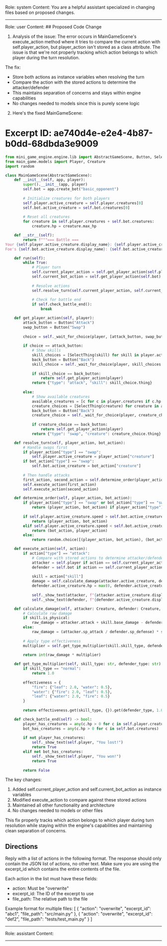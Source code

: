 Role: system
Content: You are a helpful assistant specialized in changing files based on proposed changes.
__________________
Role: user
Content: ## Proposed Code Change
1. Analysis of the issue:
The error occurs in MainGameScene's execute_action method where it tries to compare the current action with self.player_action, but player_action isn't stored as a class attribute. The issue is that we're not properly tracking which action belongs to which player during the turn resolution.

The fix:
- Store both actions as instance variables when resolving the turn
- Compare the action with the stored actions to determine the attacker/defender
- This maintains separation of concerns and stays within engine capabilities
- No changes needed to models since this is purely scene logic

2. Here's the fixed MainGameScene:

# Excerpt ID: ae740d4e-e2e4-4b87-b0dd-68dbda3e9009
```python main_game/scenes/main_game_scene.py
from mini_game_engine.engine.lib import AbstractGameScene, Button, SelectThing
from main_game.models import Player, Creature
import random

class MainGameScene(AbstractGameScene):
    def __init__(self, app, player):
        super().__init__(app, player)
        self.bot = app.create_bot("basic_opponent")
        
        # Initialize creatures for both players
        self.player.active_creature = self.player.creatures[0]
        self.bot.active_creature = self.bot.creatures[0]
        
        # Reset all creatures
        for creature in self.player.creatures + self.bot.creatures:
            creature.hp = creature.max_hp

    def __str__(self):
        return f"""=== Battle ===
Your {self.player.active_creature.display_name}: {self.player.active_creature.hp}/{self.player.active_creature.max_hp} HP
Foe's {self.bot.active_creature.display_name}: {self.bot.active_creature.hp}/{self.bot.active_creature.max_hp} HP"""

    def run(self):
        while True:
            # Player turn
            self.current_player_action = self.get_player_action(self.player)
            self.current_bot_action = self.get_player_action(self.bot)
            
            # Resolve actions
            self.resolve_turn(self.current_player_action, self.current_bot_action)
            
            # Check for battle end
            if self.check_battle_end():
                break

    def get_player_action(self, player):
        attack_button = Button("Attack")
        swap_button = Button("Swap")
        
        choice = self._wait_for_choice(player, [attack_button, swap_button])
        
        if choice == attack_button:
            # Show skills
            skill_choices = [SelectThing(skill) for skill in player.active_creature.skills]
            back_button = Button("Back")
            skill_choice = self._wait_for_choice(player, skill_choices + [back_button])
            
            if skill_choice == back_button:
                return self.get_player_action(player)
            return {"type": "attack", "skill": skill_choice.thing}
            
        else:
            # Show available creatures
            available_creatures = [c for c in player.creatures if c.hp > 0 and c != player.active_creature]
            creature_choices = [SelectThing(creature) for creature in available_creatures]
            back_button = Button("Back")
            creature_choice = self._wait_for_choice(player, creature_choices + [back_button])
            
            if creature_choice == back_button:
                return self.get_player_action(player)
            return {"type": "swap", "creature": creature_choice.thing}

    def resolve_turn(self, player_action, bot_action):
        # Handle swaps first
        if player_action["type"] == "swap":
            self.player.active_creature = player_action["creature"]
        if bot_action["type"] == "swap":
            self.bot.active_creature = bot_action["creature"]
            
        # Then handle attacks
        first_action, second_action = self.determine_order(player_action, bot_action)
        self.execute_action(first_action)
        self.execute_action(second_action)

    def determine_order(self, player_action, bot_action):
        if player_action["type"] == "swap" or bot_action["type"] == "swap":
            return (player_action, bot_action) if player_action["type"] == "swap" else (bot_action, player_action)
            
        if self.player.active_creature.speed > self.bot.active_creature.speed:
            return (player_action, bot_action)
        elif self.player.active_creature.speed < self.bot.active_creature.speed:
            return (bot_action, player_action)
        else:
            return random.choice([(player_action, bot_action), (bot_action, player_action)])

    def execute_action(self, action):
        if action["type"] == "attack":
            # Compare with stored actions to determine attacker/defender
            attacker = self.player if action == self.current_player_action else self.bot
            defender = self.bot if action == self.current_player_action else self.player
            
            skill = action["skill"]
            damage = self.calculate_damage(attacker.active_creature, defender.active_creature, skill)
            defender.active_creature.hp = max(0, defender.active_creature.hp - damage)
            
            self._show_text(attacker, f"{attacker.active_creature.display_name} used {skill.display_name}!")
            self._show_text(defender, f"{defender.active_creature.display_name} took {damage} damage!")

    def calculate_damage(self, attacker: Creature, defender: Creature, skill):
        # Calculate raw damage
        if skill.is_physical:
            raw_damage = attacker.attack + skill.base_damage - defender.defense
        else:
            raw_damage = (attacker.sp_attack / defender.sp_defense) * skill.base_damage
            
        # Apply type effectiveness
        multiplier = self.get_type_multiplier(skill.skill_type, defender.creature_type)
        
        return int(raw_damage * multiplier)

    def get_type_multiplier(self, skill_type: str, defender_type: str) -> float:
        if skill_type == "normal":
            return 1.0
            
        effectiveness = {
            "fire": {"leaf": 2.0, "water": 0.5},
            "water": {"fire": 2.0, "leaf": 0.5},
            "leaf": {"water": 2.0, "fire": 0.5}
        }
        
        return effectiveness.get(skill_type, {}).get(defender_type, 1.0)

    def check_battle_end(self) -> bool:
        player_has_creatures = any(c.hp > 0 for c in self.player.creatures)
        bot_has_creatures = any(c.hp > 0 for c in self.bot.creatures)
        
        if not player_has_creatures:
            self._show_text(self.player, "You lost!")
            return True
        elif not bot_has_creatures:
            self._show_text(self.player, "You won!")
            return True
            
        return False
```

The key changes:
1. Added self.current_player_action and self.current_bot_action as instance variables
2. Modified execute_action to compare against these stored actions
3. Maintained all other functionality and architecture
4. No changes needed to models or other files

This fix properly tracks which action belongs to which player during turn resolution while staying within the engine's capabilities and maintaining clean separation of concerns.

## Directions
Reply with a list of actions in the following format. The response should only contain the JSON list of actions, no other text.
Make sure you are using the excerpt_id which contains the entire contents of the file.

Each action in the list must have these fields:
- action: Must be "overwrite"
- excerpt_id: The ID of the excerpt to use
- file_path: The relative path to the file

Example format for multiple files:
[
    {
        "action": "overwrite",
        "excerpt_id": "abc1",
        "file_path": "src/main.py"
    },
    {
        "action": "overwrite",
        "excerpt_id": "def2",
        "file_path": "tests/test_main.py"
    }
]
__________________
Role: assistant
Content: 
__________________
